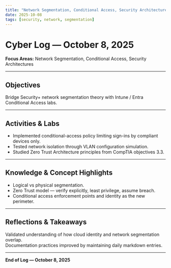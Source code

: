 ```yaml
---
title: "Network Segmentation, Conditional Access, Security Architectures"
date: 2025-10-08
tags: [security, network, segmentation]
---
```


# Cyber Log — October 8, 2025
**Focus Areas:** Network Segmentation, Conditional Access, Security Architectures  

---

## Objectives
Bridge Security+ network segmentation theory with Intune / Entra Conditional Access labs.

---

## Activities & Labs
- Implemented conditional-access policy limiting sign-ins by compliant devices only.  
- Tested network isolation through VLAN configuration simulation.  
- Studied Zero Trust Architecture principles from CompTIA objectives 3.3.

---

## Knowledge & Concept Highlights
- Logical vs physical segmentation.  
- Zero Trust model — verify explicitly, least privilege, assume breach.  
- Conditional access enforcement points and identity as the new perimeter.

---

## Reflections & Takeaways
Validated understanding of how cloud identity and network segmentation overlap.  
Documentation practices improved by maintaining daily markdown entries.

---

**End of Log — October 8, 2025** 
